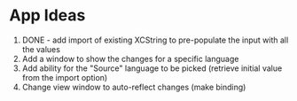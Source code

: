 # App Ideas

1. DONE - add import of existing XCString to pre-populate the input with all the values
2. Add a window to show the changes for a specific language
3. Add ability for the "Source" language to be picked (retrieve initial value from the import option)
4. Change view window to auto-reflect changes (make binding)
